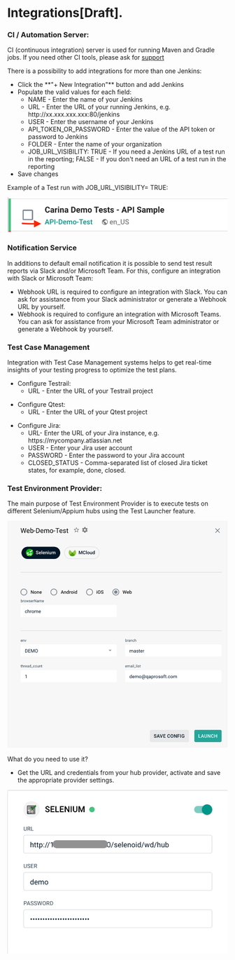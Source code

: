 # Integrations[Draft].

### CI / Automation Server:
CI (continuous integration) server is used for running Maven and Gradle jobs.
If you need other CI tools, please ask for [support](https://t.me/zebrunner)

There is a possibility to add integrations for more than one Jenkins:
<ul>
<li> Click the **"+ New Integration"** button and add Jenkins
<li> Populate the valid values for each field:
    <ul>
    <li type="circle"> NAME - Enter the name of your Jenkins
    <li type="circle"> URL - Enter the URL of your running Jenkins, e.g. http://xx.xxx.xxx.xxx:80/jenkins
    <li type="circle"> USER - Enter the username of your Jenkins
    <li type="circle"> API_TOKEN_OR_PASSWORD - Enter the value of the API token or password to Jenkins
    <li type="circle"> FOLDER - Enter the name of your organization
    <li type="circle"> JOB_URL_VISIBILITY: TRUE - If you need a Jenkins URL of a test run in the reporting;  FALSE - If you don't need an URL of a test run in the reporting
    </ul>
<li> Save changes
</ul>
Example of a Test run with JOB_URL_VISIBILITY= TRUE:

![Integration](https://github.com/zebrunner/documentation/blob/master/docs/assets/images/job_url_visibility.png?raw=true)

### Notification Service
In additions to default email notification it is possible to send test result reports via Slack and/or Microsoft Team.
For this, configure an integration with Slack or Microsoft Team:
<ul>
<li> Webhook URL is required to configure an integration with Slack. You can ask for assistance from your Slack administrator or generate a Webhook URL by yourself.
<li> Webhook is required to configure an integration with Microsoft Teams. You can ask for assistance from your Microsoft Team administrator or generate a Webhook by yourself.
</ul>

### Test Case Management
Integration with Test Case Management systems helps to get real-time insights of your testing progress to optimize the test plans.
<ul>
<li> Configure Testrail:
    <ul>
    <li type="circle"> URL - Enter the URL of your Testrail project
    </ul>
</ul>    
 <ul> 
 <li> Configure Qtest:
     <ul>
     <li type="circle"> URL - Enter the URL of your Qtest project
     </ul>
</ul> 
<ul>   
<li> Configure Jira:
    <ul>
    <li type="circle"> URL- Enter the URL of your Jira instance, e.g. https://mycompany.atlassian.net
    <li type="circle"> USER - Enter your Jira user account
    <li type="circle"> PASSWORD - Enter the password to your Jira account
    <li type="circle"> CLOSED_STATUS - Comma-separated list of closed Jira ticket states, for example, done, closed.
    </ul>
</ul> 
   
### Test Environment Provider:
The main purpose of Test Environment Provider is to execute tests on different Selenium/Appium hubs using the Test Launcher feature.

 ![Launcher](https://github.com/zebrunner/documentation/blob/master/docs/assets/images/launcher.png?raw=true)

What do you need to use it?
<ul>
<li> Get the URL and credentials from your hub provider, activate and save the appropriate provider settings.
</ul>

 ![Selenium Hub](https://github.com/zebrunner/documentation/blob/master/docs/assets/images/selenium.png?raw=true)
